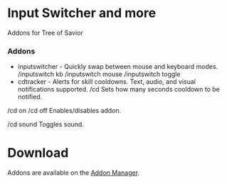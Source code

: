# Input Switcher and more
Addons for Tree of Savior


### Addons

* inputswitcher - Quickly swap between mouse and keyboard modes.
/inputswitch kb
/inputswitch mouse
/inputswitch toggle
* cdtracker - Alerts for skill cooldowns. Text, audio, and visual notifications supported.
/cd <number> 
Sets how many seconds cooldown to be notified.

/cd on
/cd off
Enables/disables addon.

/cd sound
Toggles sound.

# Download

Addons are available on the [Addon Manager](https://github.com/Excrulon/Tree-of-Savior-Addon-Manager).
